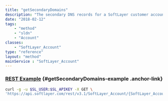 ```yaml
---
title: "getSecondaryDomains"
description: "The secondary DNS records for a SoftLayer customer account."
date: "2018-02-12"
tags:
    - "method"
    - "sldn"
    - "Account"
classes:
    - "SoftLayer_Account"
type: "reference"
layout: "method"
mainService : "SoftLayer_Account"
---
```


### [REST Example](#getSecondaryDomains-example) <a href="/article/rest/"><i class="fas fa-question"></i></a> {#getSecondaryDomains-example .anchor-link} 
```bash
curl -g -u $SL_USER:$SL_APIKEY -X GET \
'https://api.softlayer.com/rest/v3.1/SoftLayer_Account/{SoftLayer_AccountID}/getSecondaryDomains'
```
